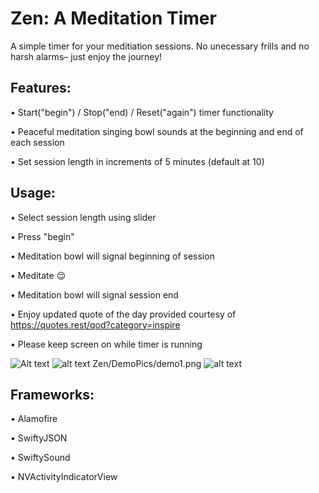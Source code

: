 # Zen: A Meditation Timer

A simple timer for your meditiation sessions. No unecessary frills and no harsh alarms– just enjoy the journey!

## Features:

• Start("begin") / Stop("end) / Reset("again") timer functionality

• Peaceful meditation singing bowl sounds at the beginning and end of each session

• Set session length in increments of 5 minutes (default at 10)


## Usage:

• Select session length using slider

• Press "begin"

• Meditation bowl will signal beginning of session

• Meditate :relieved:

• Meditation bowl will signal session end

• Enjoy updated quote of the day provided courtesy of https://quotes.rest/qod?category=inspire

• Please keep screen on while timer is running

![Alt text](/relative/Zen/DemoPics/demo1.png?raw=false "UI")
![alt text](https://raw.githubusercontent.com/username/projectname/branch/path/to/img.png)
Zen/DemoPics/demo1.png
![alt text](http://url/to/img.png)


## Frameworks:

• Alamofire

• SwiftyJSON

• SwiftySound

• NVActivityIndicatorView
